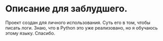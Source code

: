 # Описание для заблудшего.
Проект создан для личного использования. Суть его в том, чтобы писать логи. Знаю, что в Python это уже реализовано, но я обучаюсь этому языку. Спасибо.
# 